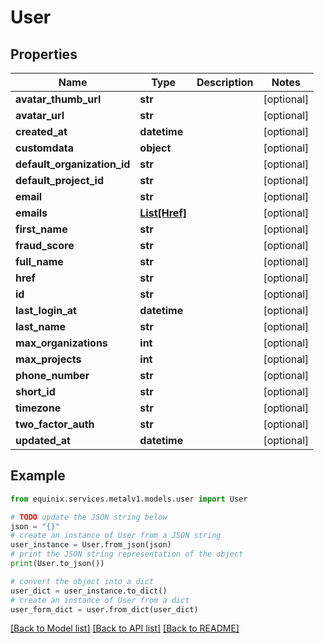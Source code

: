 # User


## Properties

Name | Type | Description | Notes
------------ | ------------- | ------------- | -------------
**avatar_thumb_url** | **str** |  | [optional] 
**avatar_url** | **str** |  | [optional] 
**created_at** | **datetime** |  | [optional] 
**customdata** | **object** |  | [optional] 
**default_organization_id** | **str** |  | [optional] 
**default_project_id** | **str** |  | [optional] 
**email** | **str** |  | [optional] 
**emails** | [**List[Href]**](Href.md) |  | [optional] 
**first_name** | **str** |  | [optional] 
**fraud_score** | **str** |  | [optional] 
**full_name** | **str** |  | [optional] 
**href** | **str** |  | [optional] 
**id** | **str** |  | [optional] 
**last_login_at** | **datetime** |  | [optional] 
**last_name** | **str** |  | [optional] 
**max_organizations** | **int** |  | [optional] 
**max_projects** | **int** |  | [optional] 
**phone_number** | **str** |  | [optional] 
**short_id** | **str** |  | [optional] 
**timezone** | **str** |  | [optional] 
**two_factor_auth** | **str** |  | [optional] 
**updated_at** | **datetime** |  | [optional] 

## Example

```python
from equinix.services.metalv1.models.user import User

# TODO update the JSON string below
json = "{}"
# create an instance of User from a JSON string
user_instance = User.from_json(json)
# print the JSON string representation of the object
print(User.to_json())

# convert the object into a dict
user_dict = user_instance.to_dict()
# create an instance of User from a dict
user_form_dict = user.from_dict(user_dict)
```
[[Back to Model list]](../README.md#documentation-for-models) [[Back to API list]](../README.md#documentation-for-api-endpoints) [[Back to README]](../README.md)


